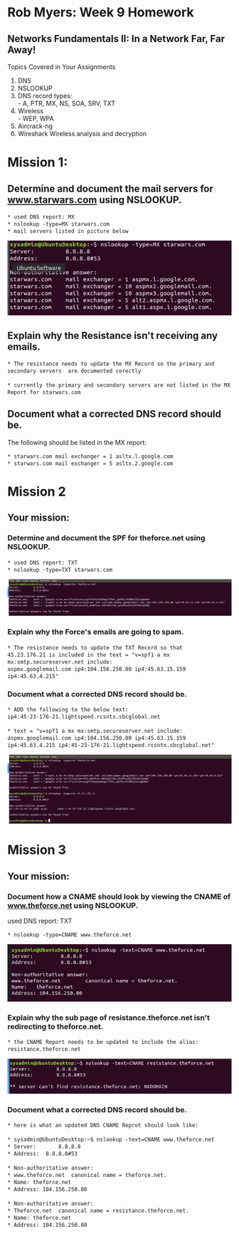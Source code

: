 
# Rob Myers: Week 9 Homework
 
## Networks Fundamentals II: In a Network Far, Far Away!

Topics Covered in Your Assignments

1)  DNS  
2)  NSLOOKUP  
3)  DNS record types:   
        - A, PTR, MX, NS, SOA, SRV, TXT
4)  Wireless   
        - WEP, WPA
5)  Aircrack-ng  
6)  Wireshark Wireless analysis and decryption

# Mission 1: 

## Determine and document the mail servers for www.starwars.com using NSLOOKUP.

    * used DNS report: MX
    * nslookup -type=MX starwars.com
    * mail servers listed in picture below

![picture](IMAGE/mission1_nslookup_MX.PNG) 

## Explain why the Resistance isn't receiving any emails.

    * The resistance needs to update the MX Record so the primary and secondary servers  are documented corectly

    * currently the primary and secondary servers are not listed in the MX Report for starwars.com

## Document what a corrected DNS record should be.

 The following should be listed in the MX report:

    * starwars.com mail exchanger = 1 asltx.l.google.com
    * starwars.com mail exchanger = 5 asltx.2.google.com

# Mission 2

## Your mission:

### Determine and document the SPF for theforce.net using NSLOOKUP.
    * used DNS report: TXT
    * nslookup -type=TXT starwars.com

![picture](IMAGE/mission2_txt.PNG) 

### Explain why the Force's emails are going to spam.

    * The resistance needs to update the TXT Record so that
    45.23.176.21 is included in the text = "v=spf1 a mx mx:smtp.secureserver.net include:
    aspmx.googlemail.com ip4:104.156.250.80 ip4:45.63.15.159 ip4:45.63.4.215" 

### Document what a corrected DNS record should be.

    * ADD the following to the below text: 
    ip4:45-23-176-21.lightspeed.rcsntx.sbcglobal.net

    * text = "v=spf1 a mx mx:smtp.secureserver.net include:
    aspmx.googlemail.com ip4:104.156.250.80 ip4:45.63.15.159 ip4:45.63.4.215 ip4:45-23-176-21.lightspeed.rcsntx.sbcglobal.net" 

![picture](IMAGE/mission2_yo.PNG)

# Mission 3

## Your mission:

### Document how a CNAME should look by viewing the CNAME of www.theforce.net using NSLOOKUP.

<brk>

used DNS report: TXT

    * nslookup -type=CNAME www.theforce.net

![picture](IMAGE/mission3_number1.PNG)

### Explain why the sub page of resistance.theforce.net isn't redirecting to theforce.net.

    * the CNAME Report needs to be updated to include the alias: resistance.theforce.net

![picture](IMAGE/mission3_duce.PNG)

### Document what a corrected DNS record should be.

    * here is what an updated DNS CNAME Reprot should look like:

    * sysadmin@UbuntuDesktop:~$ nslookup -text=CNAME www.theforce.net
    * Server:		8.8.8.8
    * Address:	8.8.8.8#53

    * Non-authoritative answer:
    * www.theforce.net	canonical name = theforce.net.
    * Name:	theforce.net
    * Address: 104.156.250.80

    * Non-authoritative answer:
    * Theforce.net	canonical name = resistance.theforce.net.
    * Name:	theforce.net
    * Address: 104.156.250.80


